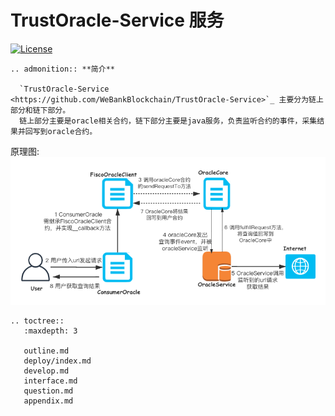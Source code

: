 # TrustOracle-Service 服务

[![License](https://img.shields.io/badge/license-Apache%202-4EB1BA.svg)](https://www.apache.org/licenses/LICENSE-2.0.html)    


```eval_rst
.. admonition:: **简介**

  `TrustOracle-Service <https://github.com/WeBankBlockchain/TrustOracle-Service>`_ 主要分为链上部分和链下部分。
  链上部分主要是oracle相关合约，链下部分主要是java服务，负责监听合约的事件，采集结果并回写到oracle合约。

```

   原理图:   
![](../../images/oracle.png) 
   
   
  



```eval_rst
.. toctree::
   :maxdepth: 3

   outline.md
   deploy/index.md
   develop.md
   interface.md
   question.md
   appendix.md


```